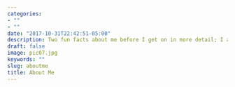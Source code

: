 ```yaml
---
categories:
- ""
- ""
date: "2017-10-31T22:42:51-05:00"
description: Two fun facts about me before I get on in more detail; I am a Black Belt in Karate and have a French-Indian background. This means I am as comfortable around Bordeaux wine and cheese, Dhal Bhat and Curry, Dim sums and a warm broth of Udon.
draft: false
image: pic07.jpg
keywords: ""
slug: aboutme
title: About Me
---
```

